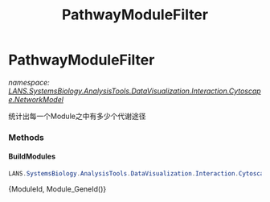 ﻿---
title: PathwayModuleFilter
---

# PathwayModuleFilter
_namespace: [LANS.SystemsBiology.AnalysisTools.DataVisualization.Interaction.Cytoscape.NetworkModel](N-LANS.SystemsBiology.AnalysisTools.DataVisualization.Interaction.Cytoscape.NetworkModel.html)_

统计出每一个Module之中有多少个代谢途径

### Methods

#### BuildModules
```csharp
LANS.SystemsBiology.AnalysisTools.DataVisualization.Interaction.Cytoscape.NetworkModel.PathwayModuleFilter.BuildModules(Microsoft.VisualBasic.ComponentModel.KeyValuePair[])
```
{ModuleId, Module_GeneId()}




